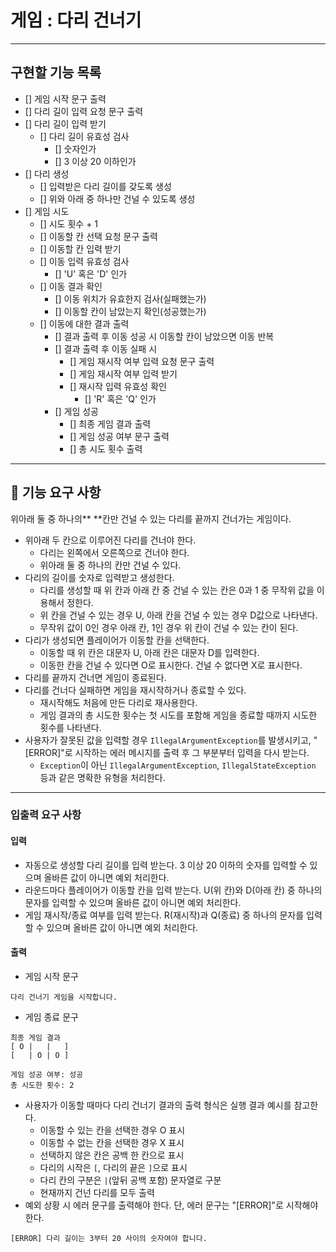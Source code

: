 # 게임 : 다리 건너기

---

## 구현할 기능 목록
- [] 게임 시작 문구 출력
- [] 다리 길이 입력 요청 문구 출력
- [] 다리 길이 입력 받기
  - [] 다리 길이 유효성 검사
    - [] 숫자인가
    - [] 3 이상 20 이하인가
- [] 다리 생성
  - [] 입력받은 다리 길이를 갖도록 생성
  - [] 위와 아래 중 하나만 건널 수 있도록 생성
- [] 게임 시도
  - [] 시도 횟수 + 1
  - [] 이동할 칸 선택 요청 문구 출력
  - [] 이동할 칸 입력 받기
  - [] 이동 입력 유효성 검사
    - [] 'U' 혹은 'D' 인가
  - [] 이동 결과 확인
    - [] 이동 위치가 유효한지 검사(실패했는가)
    - [] 이동할 칸이 남았는지 확인(성공했는가)
  - [] 이동에 대한 결과 출력
    - [] 결과 출력 후 이동 성공 시 이동할 칸이 남았으면 이동 반복
    - [] 결과 출력 후 이동 실패 시
      - [] 게임 재시작 여부 입력 요청 문구 출력
      - [] 게임 재시작 여부 입력 받기
      - [] 재시작 입력 유효성 확인
        - [] 'R' 혹은 'Q' 인가
    - [] 게임 성공
      - [] 최종 게임 결과 출력
      - [] 게임 성공 여부 문구 출력
      - [] 총 시도 횟수 출력

---

## 🚀 기능 요구 사항
위아래 둘 중 하나의** **칸만 건널 수 있는 다리를 끝까지 건너가는 게임이다.
- 위아래 두 칸으로 이루어진 다리를 건너야 한다.
    - 다리는 왼쪽에서 오른쪽으로 건너야 한다.
    - 위아래 둘 중 하나의 칸만 건널 수 있다.
- 다리의 길이를 숫자로 입력받고 생성한다.
    - 다리를 생성할 때 위 칸과 아래 칸 중 건널 수 있는 칸은 0과 1 중 무작위 값을 이용해서 정한다.
    - 위 칸을 건널 수 있는 경우 U, 아래 칸을 건널 수 있는 경우 D값으로 나타낸다.
    - 무작위 값이 0인 경우 아래 칸, 1인 경우 위 칸이 건널 수 있는 칸이 된다.
- 다리가 생성되면 플레이어가 이동할 칸을 선택한다.
    - 이동할 때 위 칸은 대문자 U, 아래 칸은 대문자 D를 입력한다.
    - 이동한 칸을 건널 수 있다면 O로 표시한다. 건널 수 없다면 X로 표시한다.
- 다리를 끝까지 건너면 게임이 종료된다.
- 다리를 건너다 실패하면 게임을 재시작하거나 종료할 수 있다.
    - 재시작해도 처음에 만든 다리로 재사용한다.
    - 게임 결과의 총 시도한 횟수는 첫 시도를 포함해 게임을 종료할 때까지 시도한 횟수를 나타낸다.
- 사용자가 잘못된 값을 입력할 경우 `IllegalArgumentException`를 발생시키고, "[ERROR]"로 시작하는 에러 메시지를 출력 후 그 부분부터 입력을 다시 받는다.
    - `Exception`이 아닌 `IllegalArgumentException`, `IllegalStateException` 등과 같은 명확한 유형을 처리한다.

---

### 입출력 요구 사항

#### 입력
- 자동으로 생성할 다리 길이를 입력 받는다. 3 이상 20 이하의 숫자를 입력할 수 있으며 올바른 값이 아니면 예외 처리한다.
- 라운드마다 플레이어가 이동할 칸을 입력 받는다. U(위 칸)와 D(아래 칸) 중 하나의 문자를 입력할 수 있으며 올바른 값이 아니면 예외 처리한다.
- 게임 재시작/종료 여부를 입력 받는다. R(재시작)과 Q(종료) 중 하나의 문자를 입력할 수 있으며 올바른 값이 아니면 예외 처리한다.

#### 출력
- 게임 시작 문구
```
다리 건너기 게임을 시작합니다.
```
- 게임 종료 문구
```
최종 게임 결과
[ O |   |   ]
[   | O | O ]

게임 성공 여부: 성공
총 시도한 횟수: 2
```
- 사용자가 이동할 때마다 다리 건너기 결과의 출력 형식은 실행 결과 예시를 참고한다.
  - 이동할 수 있는 칸을 선택한 경우 O 표시
  - 이동할 수 없는 칸을 선택한 경우 X 표시
  - 선택하지 않은 칸은 공백 한 칸으로 표시
  - 다리의 시작은 `[`, 다리의 끝은 `]`으로 표시
  - 다리 칸의 구분은 ` | `(앞뒤 공백 포함) 문자열로 구분
  - 현재까지 건넌 다리를 모두 출력
- 예외 상황 시 에러 문구를 출력해야 한다. 단, 에러 문구는 "[ERROR]"로 시작해야 한다.
```
[ERROR] 다리 길이는 3부터 20 사이의 숫자여야 합니다.
```